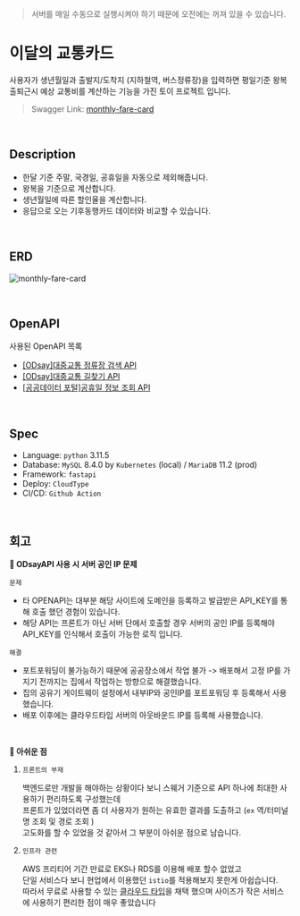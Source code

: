 > 서버를 매일 수동으로 실행시켜야 하기 때문에 오전에는 꺼져 있을 수 있습니다.

# 이달의 교통카드
사용자가 생년월일과 출발지/도착지 (지하철역, 버스정류장)을 입력하면 평일기준 왕복 출퇴근시 예상 교통비를 계산하는
기능을 가진 토이 프로젝트 입니다.

> Swagger Link: [monthly-fare-card](https://port-0-monthly-fare-card-lxvf8lgx584ba9bc.sel5.cloudtype.app/docs#/)
</br>

## Description
- 한달 기준 주말, 국경일, 공휴일을 자동으로 제외해줍니다.
- 왕복을 기준으로 계산합니다.
- 생년월일에 따른 할인율을 계산합니다.
- 응답으로 오는 기후동행카드 데이터와 비교할 수 있습니다.

</br>

## ERD 
![monthly-fare-card](https://github.com/fore0919/monthly-fare-card/assets/91520365/7055176f-52e8-4c92-a4fb-a696251fcecc)

</br>

## OpenAPI
사용된 OpenAPI 목록 
- [[ODsay]대중교통 정류장 검색 API](https://lab.odsay.com/guide/releaseReference#searchStation)
- [[ODsay]대중교통 길찾기 API](https://lab.odsay.com/guide/releaseReference#searchPubTransPathT)
- [[공공데이터 포털]공휴일 정보 조회 API](https://www.data.go.kr/data/15012690/openapi.do)
</br>

## Spec
- Language: `python` 3.11.5
- Database: `MySQL` 8.4.0 by `Kubernetes` (local) / `MariaDB` 11.2 (prod)
- Framework: `fastapi`
- Deploy: `CloudType`
- CI/CD: `Github Action`
</br>

## 회고

**📌 ODsayAPI 사용 시 서버 공인 IP 문제**

`문제`
- 타 OPENAPI는 대부분 해당 사이트에 도메인을 등록하고 발급받은 API_KEY를 통해 호출 했던 경험이 있습니다.
- 해당 API는 프론트가 아닌 서버 단에서 호출할 경우 서버의 공인 IP를 등록해야 API_KEY를 인식해서 호출이 가능한 로직 입니다.

`해결`
- 포트포워딩이 불가능하기 때문에 공공장소에서 작업 불가 -> 배포해서 고정 IP를 가지기 전까지는 집에서 작업하는 방향으로 해결했습니다.
- 집의 공유기 게이트웨이 설정에서 내부IP와 공인IP를 포트포워딩 후 등록해서 사용했습니다.
- 배포 이후에는 클라우드타입 서버의 아웃바운드 IP를 등록해 사용했습니다.

</br>

**📌 아쉬운 점**

1. `프론트의 부재`
   
   백엔드로만 개발을 해야하는 상황이다 보니 스웨거 기준으로 API 하나에 최대한 사용하기 편리하도록 구성했는데    
   프론트가 있었더라면 좀 더 사용자가 원하는 유효한 결과를 도출하고 (`ex` 역/터미널명 조회 및 경로 조회 )     
   고도화를 할 수 있었을 것 같아서 그 부분이 아쉬운 점으로 남습니다.   

2. `인프라 관련`

   AWS 프리티어 기간 만료로 EKS나 RDS를 이용해 배포 할수 없었고   
   단일 서비스다 보니 현업에서 이용했던 `istio`를 적용해보지 못한게 아쉽습니다.    
   따라서 무료로 사용할 수 있는 [클라우드 타입](https://docs.cloudtype.io/guide/welcome/before-using#-9)을 채택 했으며 사이즈가 작은 서비스에 사용하기 편리한 점이 매우 좋았습니다    
